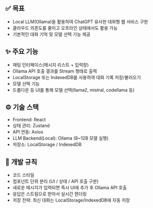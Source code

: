 ## ✅ 목표

- Local LLM(Ollama)을 활용하여 ChatGPT 유사한 대화형 웹 서비스 구현
- 클라우드 의존도를 줄이고 오프라인 상태에서도 활용 가능
- 기본적인 대화 기억 및 모델 선택 기능 제공

## ✨ 주요 기능

- 채팅 인터페이스(메시지 리스트 + 입력창)
- Ollama API 호출 결과를 Stream 형태로 출력
- LocalStorage 또는 IndexedDB를 사용하여 대화 기록 저장/불러오기
- 모델 선택 기능
- 드롭다운 등 UI를 통해 모델 선택(llama2, mistral, codellama 등)

## ⚙️ 기술 스택

- Frontend: React
- 상태 관리: Zustand
- API 연동: Axios
- LLM Backend(Local): Ollama (8~12B 모델 실행)
- 저장소: LocalStorage / IndexedDB

## 📐 개발 규칙

- 코드 스타일
- 컴포넌트 단위 분리 (UI / 상태 / API 호출 구분)
- 새로운 메시지가 입력되면 즉시 UI에 추가 후 Ollama API 호출
- 응답은 스트림으로 받아서 실시간 렌더링
- 저장 전략: 최신 대화는 LocalStorage/IndexedDB에 자동 저장

